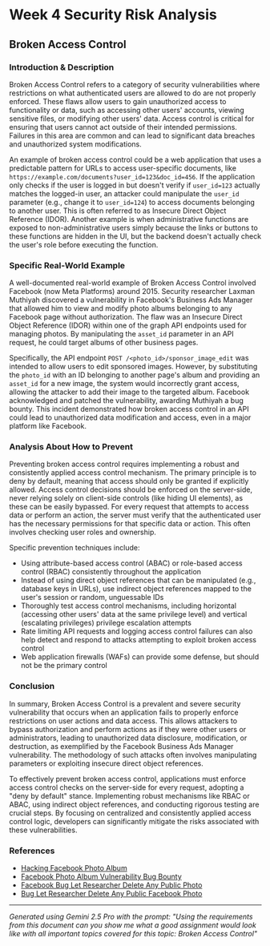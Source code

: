# Week 4 Security Risk Analysis

## Broken Access Control

### Introduction & Description
Broken Access Control refers to a category of security vulnerabilities where restrictions on what authenticated users are allowed to do are not properly enforced. These flaws allow users to gain unauthorized access to functionality or data, such as accessing other users' accounts, viewing sensitive files, or modifying other users' data. Access control is critical for ensuring that users cannot act outside of their intended permissions. Failures in this area are common and can lead to significant data breaches and unauthorized system modifications.

An example of broken access control could be a web application that uses a predictable pattern for URLs to access user-specific documents, like `https://example.com/documents?user_id=123&doc_id=456`. If the application only checks if the user is logged in but doesn't verify if `user_id=123` actually matches the logged-in user, an attacker could manipulate the `user_id` parameter (e.g., change it to `user_id=124`) to access documents belonging to another user. This is often referred to as Insecure Direct Object Reference (IDOR). Another example is when administrative functions are exposed to non-administrative users simply because the links or buttons to these functions are hidden in the UI, but the backend doesn't actually check the user's role before executing the function.

### Specific Real-World Example
A well-documented real-world example of Broken Access Control involved Facebook (now Meta Platforms) around 2015. Security researcher Laxman Muthiyah discovered a vulnerability in Facebook's Business Ads Manager that allowed him to view and modify photo albums belonging to any Facebook page without authorization. The flaw was an Insecure Direct Object Reference (IDOR) within one of the graph API endpoints used for managing photos. By manipulating the `asset_id` parameter in an API request, he could target albums of other business pages.

Specifically, the API endpoint `POST /<photo_id>/sponsor_image_edit` was intended to allow users to edit sponsored images. However, by substituting the `photo_id` with an ID belonging to another page's album and providing an `asset_id` for a new image, the system would incorrectly grant access, allowing the attacker to add their image to the targeted album. Facebook acknowledged and patched the vulnerability, awarding Muthiyah a bug bounty. This incident demonstrated how broken access control in an API could lead to unauthorized data modification and access, even in a major platform like Facebook.

### Analysis About How to Prevent
Preventing broken access control requires implementing a robust and consistently applied access control mechanism. The primary principle is to deny by default, meaning that access should only be granted if explicitly allowed. Access control decisions should be enforced on the server-side, never relying solely on client-side controls (like hiding UI elements), as these can be easily bypassed. For every request that attempts to access data or perform an action, the server must verify that the authenticated user has the necessary permissions for that specific data or action. This often involves checking user roles and ownership.

Specific prevention techniques include:
- Using attribute-based access control (ABAC) or role-based access control (RBAC) consistently throughout the application
- Instead of using direct object references that can be manipulated (e.g., database keys in URLs), use indirect object references mapped to the user's session or random, unguessable IDs
- Thoroughly test access control mechanisms, including horizontal (accessing other users' data at the same privilege level) and vertical (escalating privileges) privilege escalation attempts
- Rate limiting API requests and logging access control failures can also help detect and respond to attacks attempting to exploit broken access control
- Web application firewalls (WAFs) can provide some defense, but should not be the primary control

### Conclusion
In summary, Broken Access Control is a prevalent and severe security vulnerability that occurs when an application fails to properly enforce restrictions on user actions and data access. This allows attackers to bypass authorization and perform actions as if they were other users or administrators, leading to unauthorized data disclosure, modification, or destruction, as exemplified by the Facebook Business Ads Manager vulnerability. The methodology of such attacks often involves manipulating parameters or exploiting insecure direct object references.

To effectively prevent broken access control, applications must enforce access control checks on the server-side for every request, adopting a "deny by default" stance. Implementing robust mechanisms like RBAC or ABAC, using indirect object references, and conducting rigorous testing are crucial steps. By focusing on centralized and consistently applied access control logic, developers can significantly mitigate the risks associated with these vulnerabilities.

### References
- [Hacking Facebook Photo Album](https://thehackernews.com/2015/02/hacking-facebook-photo-album.html)
- [Facebook Photo Album Vulnerability Bug Bounty](https://www.theverge.com/2015/2/12/8026159/facebook-photo-album-vulnerability-bug-bounty)
- [Facebook Bug Let Researcher Delete Any Public Photo](https://www.businessinsider.com/facebook-bug-delete-any-photo-12500-bounty-laxman-muthiyah-2015-2?op=1)
- [Bug Let Researcher Delete Any Public Facebook Photo](https://www.pcmag.com/news/bug-let-researcher-delete-any-public-facebook-photo)

---
*Generated using Gemini 2.5 Pro with the prompt: "Using the requirements from this document can you show me what a good assignment would look like with all important topics covered for this topic: Broken Access Control"*